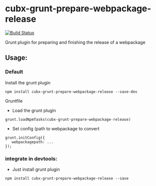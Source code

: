 # cubx-grunt-prepare-webpackage-release

[![Build Status](https://travis-ci.org/cubbles/cubx-grunt-prepare-webpackage-release.svg?branch=master)](https://travis-ci.org/cubbles/cubx-grunt-prepare-webpackage-release)

Grunt plugin for preparing and finishing the release of a webpackage

## Usage:

### Default

Install the grunt plugin 

```
npm install cubx-grunt-prepare-webpackage-release --save-dev
```

Gruntfile

* Load the grunt plugin
    
```    
grunt.loadNpmTasks(cubx-grunt-prepare-webpackage-release)
```
        
* Set config (path to webpackage to convert 
    
```        
grunt.initConfig({
   webpackagepath: ...
});
```

 
### integrate in devtools: 
* Just install grunt plugin
  
```
npm install cubx-grunt-prepare-webpackage-release --save
```

